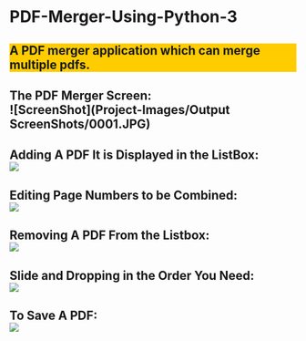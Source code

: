 # PDF-Merger-Using-Python-3

<h2 style="background-color:#ffcc00;">A PDF merger application which can merge multiple pdfs.</button>

<h2> The PDF Merger Screen:<br>
  ![ScreenShot](Project-Images/Output ScreenShots/0001.JPG)

</h2>
<h2> Adding A PDF It is Displayed in the ListBox:<br>
<img src="https://github.com/reuben21/Project-Images/blob/master/Output%20ScreenShots/Adding%20A%20PDF.gif"/>
</h2>
<h2>Editing Page Numbers to be Combined:<br>
<img src="https://github.com/reuben21/Project-Images/blob/master/Output%20ScreenShots/EditPageNumber.gif"/>
</h2>
<h2>Removing A PDF From the Listbox:<br>
<img src="https://github.com/reuben21/Project-Images/blob/master/Output%20ScreenShots/EditPageNumber.gif"/>
</h2>
<h2>Slide and Dropping in the Order You Need:<br>
<img src="https://github.com/reuben21/Project-Images/blob/master/Output%20ScreenShots/SlideAndDrop.gif" />
</h2>
<h2>To Save A PDF:<br>
<img src="https://github.com/reuben21/Project-Images/blob/master/Output%20ScreenShots/SavePDF.gif"/>
</h2>
